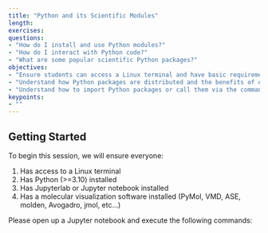```yaml
---
title: "Python and its Scientific Modules"
length: 
exercises: 
questions: 
- "How do I install and use Python modules?"
- "How do I interact with Python code?"
- "What are some popular scientific Python packages?"
objectives:
- "Ensure students can access a Linux terminal and have basic requirements installed."
- "Understand how Python packages are distributed and the benefits of environment management."
- "Understand how to import Python packages or call them via the command line interface."
keypoints:
- ""
---
```


## Getting Started
To begin this session, we will ensure everyone:
1. Has access to a Linux terminal
2. Has Python (>=3.10) installed
3. Has Jupyterlab or Jupyter notebook installed
4. Has a molecular visualization software installed (PyMol, VMD, ASE, molden, Avogadro, jmol, etc...)

Please open up a Jupyter notebook and execute the following commands:
